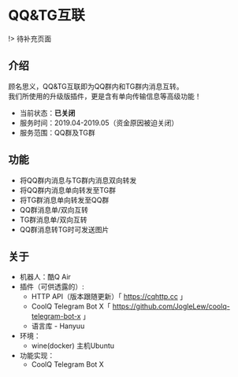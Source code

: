 # QQ&TG互联

!> 待补充页面

## 介绍

顾名思义，QQ&TG互联即为QQ群内和TG群内消息互转。  
我们所使用的升级版插件，更是含有单向传输信息等高级功能！  
 - 当前状态：**已关闭**
 - 服务时间：2019.04-2019.05（资金原因被迫关闭）
 - 服务范围：QQ群及TG群
 
## 功能

 - 将QQ群内消息与TG群内消息双向转发
 - 将QQ群内消息单向转发至TG群
 - 将TG群消息单向转发至QQ群
 - QQ群消息单/双向互转
 - TG群消息单/双向互转
 - QQ群消息转TG时可发送图片
 
## 关于

 - 机器人：酷Q Air
 - 插件（可供透露的）: 
   - HTTP API（版本跟随更新）「 https://cqhttp.cc 」
   - CoolQ Telegram Bot X「 https://github.com/JogleLew/coolq-telegram-bot-x 」
   - 语言库 - Hanyuu
 - 环境：
   - wine(docker) 主机Ubuntu
 - 功能实现：
   - CoolQ Telegram Bot X